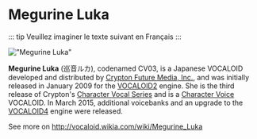 # Megurine Luka

::: tip
Veuillez imaginer le texte suivant en Français
:::

!["Megurine Luka"](https://vignette.wikia.nocookie.net/vocaloid/images/3/39/Luka_v4x_final.png/revision/latest/scale-to-width-down/1000?cb=20180822085315#voca-icon 'Megurine Luka')

**Megurine Luka** (巡音ルカ), codenamed CV03, is a Japanese VOCALOID developed and
distributed by [Crypton Future Media, Inc.](http://vocaloid.wikia.com/wiki/Crypton_Future_Media,_Inc.),
and was initially released in January 2009 for the [VOCALOID2](http://vocaloid.wikia.com/wiki/VOCALOID2)
engine. She is the third release of Crypton's [Character Vocal Series](http://vocaloid.wikia.com/wiki/Character_Vocal_Series)
and is a [Character Voice](http://vocaloid.wikia.com/wiki/Character_Voice) VOCALOID.
In March 2015, additional voicebanks and an upgrade to the [VOCALOID4](http://vocaloid.wikia.com/wiki/VOCALOID4)
engine were released.

See more on <http://vocaloid.wikia.com/wiki/Megurine_Luka>
